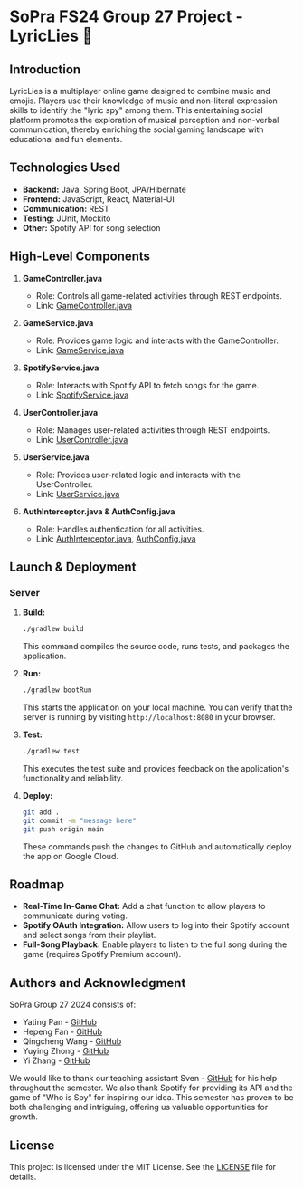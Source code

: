 # SoPra FS24 Group 27 Project - LyricLies 🎵

## Introduction
LyricLies is a multiplayer online game designed to combine music and emojis. Players use their knowledge of music and non-literal expression skills to identify the "lyric spy" among them. This entertaining social platform promotes the exploration of musical perception and non-verbal communication, thereby enriching the social gaming landscape with educational and fun elements.

## Technologies Used
- **Backend:** Java, Spring Boot, JPA/Hibernate
- **Frontend:** JavaScript, React, Material-UI
- **Communication:** REST
- **Testing:** JUnit, Mockito
- **Other:** Spotify API for song selection

## High-Level Components
1. **GameController.java**
   - Role: Controls all game-related activities through REST endpoints.
   - Link: [GameController.java](./src/main/java/ch/uzh/ifi/hase/soprafs24/controller/GameController.java)

2. **GameService.java**
   - Role: Provides game logic and interacts with the GameController.
   - Link: [GameService.java](./src/main/java/ch/uzh/ifi/hase/soprafs24/service/GameService.java)

3. **SpotifyService.java**
   - Role: Interacts with Spotify API to fetch songs for the game.
   - Link: [SpotifyService.java](./src/main/java/ch/uzh/ifi/hase/soprafs24/service/SpotifyService.java)

4. **UserController.java**
   - Role: Manages user-related activities through REST endpoints.
   - Link: [UserController.java](./src/main/java/ch/uzh/ifi/hase/soprafs24/controller/UserController.java)

5. **UserService.java**
   - Role: Provides user-related logic and interacts with the UserController.
   - Link: [UserService.java](./src/main/java/ch/uzh/ifi/hase/soprafs24/service/UserService.java)

6. **AuthInterceptor.java & AuthConfig.java**
   - Role: Handles authentication for all activities.
   - Link: [AuthInterceptor.java](./src/main/java/ch/uzh/ifi/hase/soprafs24/interceptor/AuthInterceptor.java), [AuthConfig.java](./src/main/java/ch/uzh/ifi/hase/soprafs24/config/AuthConfig.java)

## Launch & Deployment
### Server
1. **Build:**
   ```sh
   ./gradlew build
   ```
   This command compiles the source code, runs tests, and packages the application.

2. **Run:**
   ```sh
   ./gradlew bootRun
   ```
   This starts the application on your local machine. You can verify that the server is running by visiting `http://localhost:8080` in your browser.

3. **Test:**
   ```sh
   ./gradlew test
   ```
   This executes the test suite and provides feedback on the application's functionality and reliability.

4. **Deploy:**
   ```sh
   git add .
   git commit -m "message here"
   git push origin main
   ```
   These commands push the changes to GitHub and automatically deploy the app on Google Cloud.

## Roadmap
- **Real-Time In-Game Chat:** Add a chat function to allow players to communicate during voting.
- **Spotify OAuth Integration:** Allow users to log into their Spotify account and select songs from their playlist.
- **Full-Song Playback:** Enable players to listen to the full song during the game (requires Spotify Premium account).

## Authors and Acknowledgment
SoPra Group 27 2024 consists of:
- Yating Pan - [GitHub](https://github.com/YatingPan)
- Hepeng Fan - [GitHub](https://github.com/bazziprincess)
- Qingcheng Wang - [GitHub](https://github.com/wqc260615)
- Yuying Zhong - [GitHub](https://github.com/Yuying8777)
- Yi Zhang - [GitHub](https://github.com/imyizhang)

We would like to thank our teaching assistant Sven - [GitHub](https://github.com/SvenRingger) for his help throughout the semester. We also thank Spotify for providing its API and the game of "Who is Spy" for inspiring our idea. This semester has proven to be both challenging and intriguing, offering us valuable opportunities for growth.

## License
This project is licensed under the MIT License. See the [LICENSE](./LICENSE) file for details.

